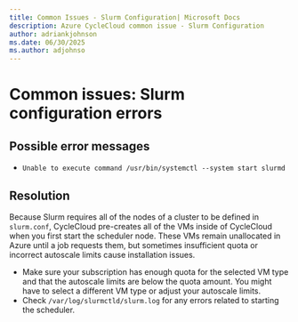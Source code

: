 ```yaml
---
title: Common Issues - Slurm Configuration| Microsoft Docs
description: Azure CycleCloud common issue - Slurm Configuration
author: adriankjohnson
ms.date: 06/30/2025
ms.author: adjohnso
---
```

# Common issues: Slurm configuration errors

## Possible error messages

- `Unable to execute command /usr/bin/systemctl --system start slurmd`

## Resolution

Because Slurm requires all of the nodes of a cluster to be defined in `slurm.conf`, CycleCloud pre-creates all of the VMs inside of CycleCloud when you first start the scheduler node. These VMs remain unallocated in Azure until a job requests them, but sometimes insufficient quota or incorrect autoscale limits cause installation issues. 

- Make sure your subscription has enough quota for the selected VM type and that the autoscale limits are below the quota amount. You might have to select a different VM type or adjust your autoscale limits.
- Check `/var/log/slurmctld/slurm.log` for any errors related to starting the scheduler.

